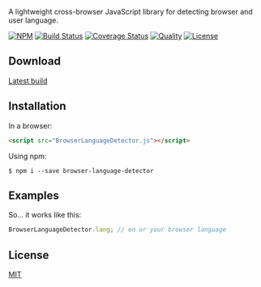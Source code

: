 
A lightweight cross-browser JavaScript library for detecting browser and user language.


[![NPM][npm]][npm-url]
[![Build Status][travis]][travis-url]
[![Coverage Status][coverage]][coverage-url]
[![Quality][quality]][quality-url]
[![License][license]][license-url]

## Download

[Latest build][download-url]

## Installation

In a browser:
```html
<script src="BrowserLanguageDetector.js"></script>
```

Using npm:
```shell
$ npm i --save browser-language-detector
```

## Examples

So... it works like this:

```javascript
BrowserLanguageDetector.lang; // en or your browser language
```

## License

  [MIT](LICENSE)
  

[download-url]: https://raw.githubusercontent.com/pushandplay/browser-language-detector/master/dist/BrowserLanguageDetector.min.js

[npm]: https://img.shields.io/npm/v/browser-language-detector.svg
[npm-url]: https://www.npmjs.com/package/browser-language-detector

[travis]: https://travis-ci.org/pushandplay/browser-language-detector.svg?branch=master
[travis-url]: https://travis-ci.org/pushandplay/browser-language-detector

[coverage]: https://coveralls.io/repos/github/pushandplay/browser-language-detector/badge.svg?branch=master
[coverage-url]: https://coveralls.io/github/pushandplay/browser-language-detector?branch=master

[quality]: https://www.bithound.io/github/pushandplay/browser-language-detector/badges/score.svg
[quality-url]: https://www.bithound.io/github/pushandplay/browser-language-detector

[license]: https://img.shields.io/github/license/pushandplay/browser-language-detector.svg
[license-url]: https://github.com/pushandplay/browser-language-detector/blob/master/LICENSE